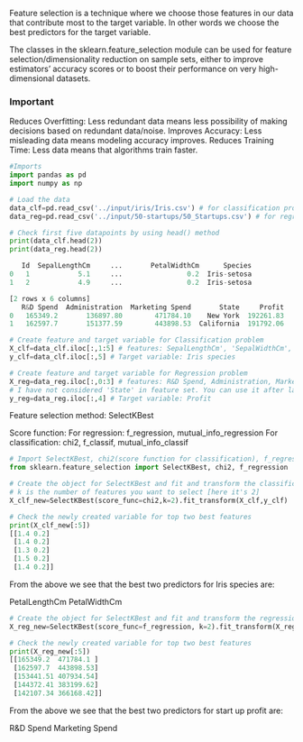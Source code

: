 Feature selection is a technique where we choose those features in our data that contribute most to the target variable. In other words we choose the best predictors for the target variable.

The classes in the sklearn.feature_selection module can be used for feature selection/dimensionality reduction on sample sets, either to improve estimators’ accuracy scores or to boost their performance on very high-dimensional datasets.

### Important

Reduces Overfitting: Less redundant data means less possibility of making decisions based on redundant data/noise.
Improves Accuracy: Less misleading data means modeling accuracy improves.
Reduces Training Time: Less data means that algorithms train faster.

```python
#Imports
import pandas as pd
import numpy as np
```

```python
# Load the data
data_clf=pd.read_csv('../input/iris/Iris.csv') # for classification problem
data_reg=pd.read_csv('../input/50-startups/50_Startups.csv') # for regression problem
```

```python
# Check first five datapoints by using head() method
print(data_clf.head(2))
print(data_reg.head(2))
```

```python
   Id  SepalLengthCm     ...       PetalWidthCm      Species
0   1            5.1     ...                0.2  Iris-setosa
1   2            4.9     ...                0.2  Iris-setosa

[2 rows x 6 columns]
   R&D Spend  Administration  Marketing Spend       State     Profit
0   165349.2       136897.80        471784.10    New York  192261.83
1   162597.7       151377.59        443898.53  California  191792.06
```

```python
# Create feature and target variable for Classification problem
X_clf=data_clf.iloc[:,1:5] # features: SepalLengthCm', 'SepalWidthCm', 'PetalLengthCm', 'PetalWidthCm'
y_clf=data_clf.iloc[:,5] # Target variable: Iris species
```

```python
# Create feature and target variable for Regression problem
X_reg=data_reg.iloc[:,0:3] # features: R&D Spend, Administration, Marketing Spend
# I have not considered 'State' in feature set. You can use it after label encoding.
y_reg=data_reg.iloc[:,4] # Target variable: Profit
```

Feature selection method: SelectKBest

Score function:
For regression: f_regression, mutual_info_regression
For classification: chi2, f_classif, mutual_info_classif



```python
# Import SelectKBest, chi2(score function for classification), f_regression (score function for regression)
from sklearn.feature_selection import SelectKBest, chi2, f_regression
```

```python
# Create the object for SelectKBest and fit and transform the classification data
# k is the number of features you want to select [here it's 2]
X_clf_new=SelectKBest(score_func=chi2,k=2).fit_transform(X_clf,y_clf)
```

```python
# Check the newly created variable for top two best features
print(X_clf_new[:5])
[[1.4 0.2]
 [1.4 0.2]
 [1.3 0.2]
 [1.5 0.2]
 [1.4 0.2]]
```
From the above we see that the best two predictors for Iris species are:

PetalLengthCm
PetalWidthCm


```python
# Create the object for SelectKBest and fit and transform the regression data
X_reg_new=SelectKBest(score_func=f_regression, k=2).fit_transform(X_reg,y_reg)
```

```python
# Check the newly created variable for top two best features
print(X_reg_new[:5])
[[165349.2  471784.1 ]
 [162597.7  443898.53]
 [153441.51 407934.54]
 [144372.41 383199.62]
 [142107.34 366168.42]]
```


From the above we see that the best two predictors for start up profit are:

R&D Spend
Marketing Spend
